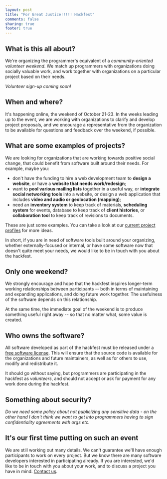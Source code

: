 ```yaml
---
layout: post
title: "For Great Justice!!!!! Hackfest"
comments: false
sharing: true
footer: true
---
```


## What is this all about?

We're organizing the programmer's equivalent of a _community-oriented volunteer weekend_. We match up programmers with organizations doing socially valuable work, and work together with organizations on a particular project based on their needs.

_Volunteer sign-up coming soon!_

## When and where?

It's happening online, the weekend of October 21-23. In the weeks leading up to the event, we are working with organizations to clarify and develop project proposals, and we encourage a representative from the organization to be available for questions and feedback over the weekend, if possible.

## What are some examples of projects?

We are looking for organizations that are working towards positive social change, that could benefit from software built around their needs.  For example, maybe you:
 
- don't have the funding to hire a web development team to **design a website**, or have a **website that needs work/redesign**; 
- want to **pool various mailing lists** together in a useful way, or **integrate social networking tools** into a website, or design a web application that includes **video and audio or geolocation (mapping)**; 
- need an **inventory system** to keep track of materials, **scheduling system** for events, database to keep track of **client histories**, or **collaboration tool** to keep track of revisions to documents.

These are just some examples. You can take a look at our [current project profiles](/mu_projects_blog/projects.html) for more ideas. 

In short, if you are in need of software tools built around your organizing, whether externally-focused or internal, or have some software now that doesn't quite meet your needs, we would like to be in touch with you about the hackfest.  

## Only one weekend?

We strongly encourage and hope that the hackfest inspires longer-term working relationships between participants -- both in terms of maintaining and expanding applications, and doing future work together. The usefulness of the software depends on this relationship. 

At the same time, the immediate goal of the weekend is to produce something useful right away -- so that no matter what, some value is created.

## Who owns the software?

All software developed as part of the hackfest must be released under a [free software license](http://en.wikipedia.org/wiki/Free_software_licence). This will ensure that the source code is available for the organizations and future maintainers, as well as for others to use, modify and redistribute it. 

It should go without saying, but programmers are participating in the hackfest as _volunteers_, and should not accept or ask for payment for any work done during the hackfest.

## Something about security?

_Do we need some policy about not publicizing any sensitive data - on the other hand I don't think we want to get into programmers having to sign confidentiality agreements with orgs etc._

 
## It's our first time putting on such an event

We are still working out many details. We can't guarantee we'll have enough participants to work on every project. But we know there are many software developers interested in participating already. If you are interested, we'd like to be in touch with you about your work, and to discuss a project you have in mind. [Contact us](mu-hackfest@gmail.com).